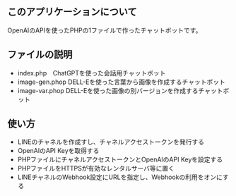 ## このアプリケーションについて

OpenAIのAPIを使ったPHPの1ファイルで作ったチャットボットです。

## ファイルの説明

- index.php　ChatGPTを使った会話用チャットボット
- image-gen.phop DELL-Eを使った言葉から画像を作成するチャットボット
- image-var.phop DELL-Eを使った画像の別バージョンを作成するチャットボット

## 使い方

- LINEのチャネルを作成すし、チャネルアクセストークンを発行する
- OpenAIのAPI Keyを取得する
- PHPファイルにチャネルアクセストークンとOpenAIのAPI Keyを設定する
- PHPファイルをHTTPSが有効なレンタルサーバ等に置く
- LINEチャネルのWebhook設定にURLを指定し、Webhookの利用をオンにする